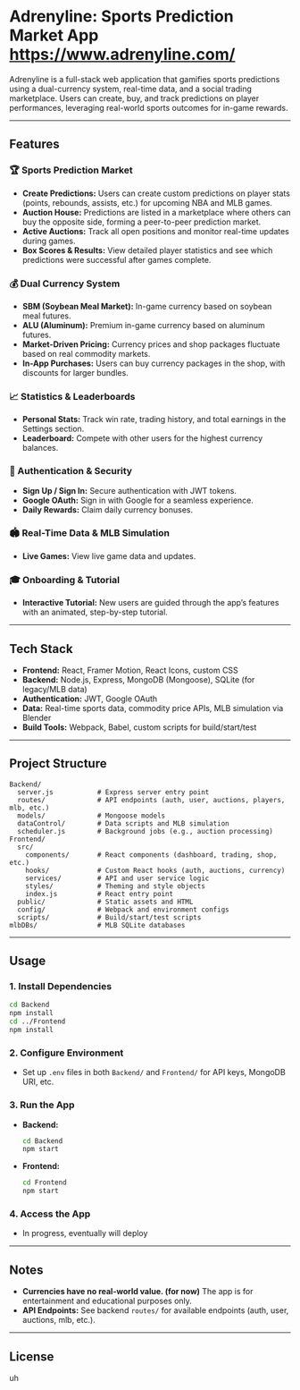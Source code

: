 
# Adrenyline: Sports Prediction Market App https://www.adrenyline.com/

Adrenyline is a full-stack web application that gamifies sports predictions using a dual-currency system, real-time data, and a social trading marketplace. Users can create, buy, and track predictions on player performances, leveraging real-world sports outcomes for in-game rewards.

---

## Features

### 🏆 Sports Prediction Market
- **Create Predictions:** Users can create custom predictions on player stats (points, rebounds, assists, etc.) for upcoming NBA and MLB games.
- **Auction House:** Predictions are listed in a marketplace where others can buy the opposite side, forming a peer-to-peer prediction market.
- **Active Auctions:** Track all open positions and monitor real-time updates during games.
- **Box Scores & Results:** View detailed player statistics and see which predictions were successful after games complete.

### 💰 Dual Currency System
- **SBM (Soybean Meal Market):** In-game currency based on soybean meal futures.
- **ALU (Aluminum):** Premium in-game currency based on aluminum futures.
- **Market-Driven Pricing:** Currency prices and shop packages fluctuate based on real commodity markets.
- **In-App Purchases:** Users can buy currency packages in the shop, with discounts for larger bundles.

### 📈 Statistics & Leaderboards
- **Personal Stats:** Track win rate, trading history, and total earnings in the Settings section.
- **Leaderboard:** Compete with other users for the highest currency balances.

### 👤 Authentication & Security
- **Sign Up / Sign In:** Secure authentication with JWT tokens.
- **Google OAuth:** Sign in with Google for a seamless experience.
- **Daily Rewards:** Claim daily currency bonuses.

### 🏟️ Real-Time Data & MLB Simulation
- **Live Games:** View live game data and updates.

### 🎓 Onboarding & Tutorial
- **Interactive Tutorial:** New users are guided through the app’s features with an animated, step-by-step tutorial.

---

## Tech Stack

- **Frontend:** React, Framer Motion, React Icons, custom CSS
- **Backend:** Node.js, Express, MongoDB (Mongoose), SQLite (for legacy/MLB data)
- **Authentication:** JWT, Google OAuth
- **Data:** Real-time sports data, commodity price APIs, MLB simulation via Blender
- **Build Tools:** Webpack, Babel, custom scripts for build/start/test

---

## Project Structure

```
Backend/
  server.js           # Express server entry point
  routes/             # API endpoints (auth, user, auctions, players, mlb, etc.)
  models/             # Mongoose models
  dataControl/        # Data scripts and MLB simulation
  scheduler.js        # Background jobs (e.g., auction processing)
Frontend/
  src/
    components/       # React components (dashboard, trading, shop, etc.)
    hooks/            # Custom React hooks (auth, auctions, currency)
    services/         # API and user service logic
    styles/           # Theming and style objects
    index.js          # React entry point
  public/             # Static assets and HTML
  config/             # Webpack and environment configs
  scripts/            # Build/start/test scripts
mlbDBs/               # MLB SQLite databases
```

---

## Usage

### 1. **Install Dependencies**
```sh
cd Backend
npm install
cd ../Frontend
npm install
```

### 2. **Configure Environment**
- Set up `.env` files in both `Backend/` and `Frontend/` for API keys, MongoDB URI, etc.

### 3. **Run the App**
- **Backend:**  
  ```sh
  cd Backend
  npm start
  ```
- **Frontend:**  
  ```sh
  cd Frontend
  npm start
  ```

### 4. **Access the App**
- In progress, eventually will deploy

---

## Notes

- **Currencies have no real-world value. (for now)** The app is for entertainment and educational purposes only.
- **API Endpoints:** See backend `routes/` for available endpoints (auth, user, auctions, mlb, etc.).

---

## License

uh
